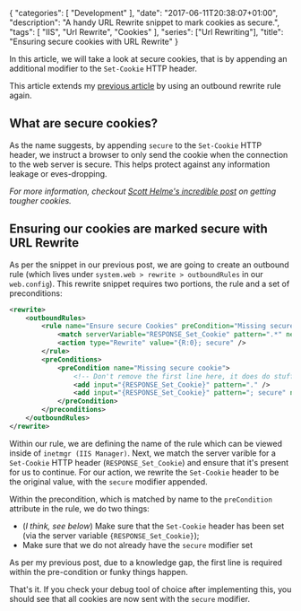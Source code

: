 {
   "categories": [ "Development" ],
   "date": "2017-06-11T20:38:07+01:00",
   "description": "A handy URL Rewrite snippet to mark cookies as secure.",
   "tags": [ "IIS", "Url Rewrite", "Cookies" ],
   "series": ["Url Rewriting"],
   "title": "Ensuring secure cookies with URL Rewrite"
}

In this article, we will take a look at secure cookies, that is by appending an additional modifier to the `Set-Cookie` HTTP header.

<!--more-->

This article extends my [previous article](/article/2017/06/ensuring-httponly-cookies-with-url-rewrite/) by using an outbound rewrite rule again.

## What are secure cookies?

As the name suggests, by appending `secure` to the `Set-Cookie` HTTP header, we instruct a browser to only send the cookie when the connection to the web server is secure. This helps protect against any information leakage or eves-dropping.

*For more information, checkout [Scott Helme's incredible post](https://scotthelme.co.uk/tough-cookies/) on getting tougher cookies.*

## Ensuring our cookies are marked secure with URL Rewrite

As per the snippet in our previous post, we are going to create an outbound rule (which lives under `system.web > rewrite > outboundRules` in our `web.config`). This rewrite snippet requires two portions, the rule and a set of preconditions:

```xml
<rewrite>
    <outboundRules> 
        <rule name="Ensure secure Cookies" preCondition="Missing secure cookie">
            <match serverVariable="RESPONSE_Set_Cookie" pattern=".*" negate="false" />
            <action type="Rewrite" value="{R:0}; secure" />
        </rule>
        <preConditions>
            <preCondition name="Missing secure cookie">
                <!-- Don't remove the first line here, it does do stuff! -->
                <add input="{RESPONSE_Set_Cookie}" pattern="." />
                <add input="{RESPONSE_Set_Cookie}" pattern="; secure" negate="true" />
            </preCondition>
        </preconditions>
    </outboundRules>
</rewrite>
```

Within our rule, we are defining the name of the rule which can be viewed inside of `inetmgr (IIS Manager)`. Next, we match the server varible for a `Set-Cookie` HTTP header (`RESPONSE_Set_Cookie`) and ensure that it's present for us to continue. For our action, we rewrite the `Set-Cookie` header to be the original value, with the `secure` modifier appended.

Within the precondition, which is matched by name to the `preCondition` attribute in the rule, we do two things:

- (_I think, see below_) Make sure that the `Set-Cookie` header has been set (via the server variable `{RESPONSE_Set_Cookie}`);
- Make sure that we do not already have the `secure` modifier set

As per my previous post, due to a knowledge gap, the first line is required within the pre-condition or funky things happen.

That's it. If you check your debug tool of choice after implementing this, you should see that all cookies are now sent with the `secure` modifier.